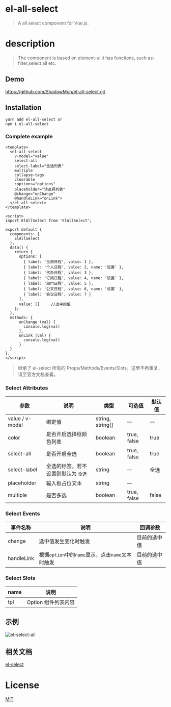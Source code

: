 # el-all-select
> A all select component for Vue.js.

# description
> The component is based on element-ui.it has functions, such as: filter,select all etc.

## Demo
https://github.com/ShadowMon/el-all-select.git

## Installation
```shell
yarn add el-all-select or
npm i el-all-select
```

### Complete example

```vue
<template>
  <el-all-select
    v-model="value" 
    select-all 
    select-label="全选列表" 
    multiple 
    collapse-tags 
    clearable 
    :options="options"
    placeholder="请选择列表"
    @change="onChange"
    @handleLink="onLink">
  </el-all-select>
</template>

<script>
import ElAllSelect from 'ElAllSelect';

export default {
  components: {
    ElAllSelect
  },
  data() {
    return {
      options: [
        { label: '全部日程', value: 1 },
        { label: '个人日程', value: 2, name: '设置' },
        { label: '代办日程', value: 3 },
        { label: '订阅日程', value: 4, name: '设置' },
        { label: '部门日程', value: 5 },
        { label: '公文日程', value: 6, name: '设置' },
        { label: '会议日程', value: 7 }
      ],
      value: []     //选中的值
    };
  },
  methods: {
      onChange (val) {
        console.log(val)
      },
      onLink (val) {
        console.log(val)
      }  
  }  
};
</script>
```

> 继承了 el-select 所有的 Props/Methods/Events/Slots，这里不再重复，请至官方文档查看。


### Select Attributes

| 参数               | 说明                                                     | 类型              | 可选值      | 默认值 |
|--------------------|----------------------------------------------------------|-------------------|-------------|--------|
| value / v-model | 绑定值                                                   | string,  string[] | — | — |
| color   | 是否开启选择框颜色列表                          | boolean     | true, false | true |
| select-all | 是否开启全选                                                 | boolean           | true, false | true |
| select-label | 全选的标签，若不设置则默认为 `全选`                  | string     | — | 全选 |
| placeholder        | 输入框占位文本                                           | string            | — |        |
| multiple      | 是否多选                                              | boolean | true, false | false |

### Select Events

| 事件名称               | 说明               |  回调参数               |
|--------------------|----------------------------------------------------------|-------------------|
| change| 选中值发生变化时触发	 | 目前的选中值 |
| handleLink | 根据`option`中的`name`显示，点击`name`文本时触发 | 目前的选中值 |


### Select Slots

| name	               | 说明                                                     |
|--------------------|----------------------------------------------------------|
| tpl        | Option 组件列表内容 |

## 示例
![el-select-all](https://shadowmon.github.io/el-all-select/src/assets/el-select-all.gif)

## 相关文档
[el-select](https://element.eleme.cn/2.8/#/zh-CN/component/select)


# License
[MIT](https://opensource.org/licenses/MIT)
